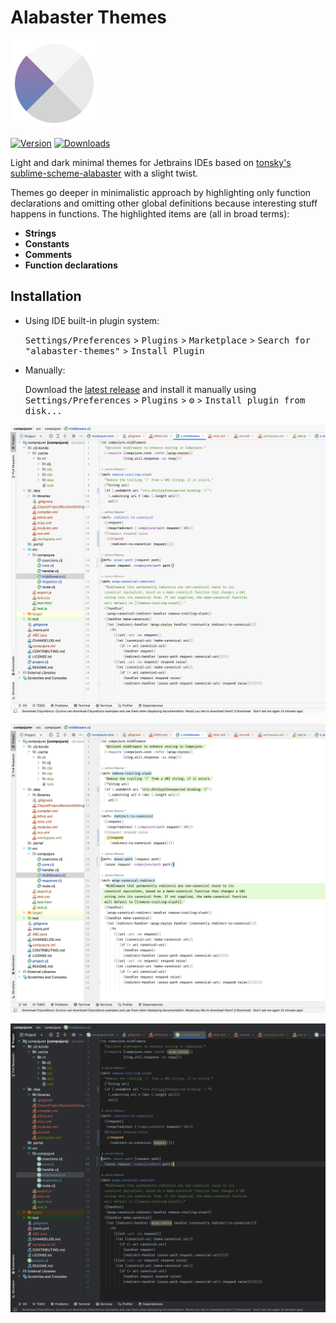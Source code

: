 # Alabaster Themes

<img src="./src/main/resources/META-INF/pluginIcon.svg" width="140">

<!-- ![Build](https://github.com/vlnabatov/alabaster-theme/workflows/Build/badge.svg) -->

[![Version](https://img.shields.io/jetbrains/plugin/v/20748-alabaster-themes.svg)](https://plugins.jetbrains.com/plugin/20748-alabaster-themes)
[![Downloads](https://img.shields.io/jetbrains/plugin/d/20748-alabaster-themes.svg)](https://plugins.jetbrains.com/plugin/20748-alabaster-themes)





Light and dark minimal themes for Jetbrains IDEs based on [tonsky's sublime-scheme-alabaster](https://github.com/tonsky/sublime-scheme-alabaster) with a slight twist.

Themes go deeper in minimalistic approach by highlighting only function declarations and omitting other global definitions because interesting stuff happens in functions. The highlighted items are (all in broad terms):

- **Strings**
- **Constants**
- **Comments**
- **Function declarations**

<!-- Plugin description end -->

## Installation

- [](https://)Using IDE built-in plugin system:

  <kbd>Settings/Preferences</kbd> > <kbd>Plugins</kbd> > <kbd>Marketplace</kbd> > <kbd>Search for "alabaster-themes"</kbd> >
  <kbd>Install Plugin</kbd>
- Manually:

  Download the [latest release](https://github.com/vlnabatov/alabaster-theme/releases) and install it manually using
  <kbd>Settings/Preferences</kbd> > <kbd>Plugins</kbd> > <kbd>⚙️</kbd> > <kbd>Install plugin from disk...</kbd>

![screenshot](screenshot.png)

![screenshot-bg](screenshot-bg.png)

![screenshot-dark](screenshot-dark.png)
